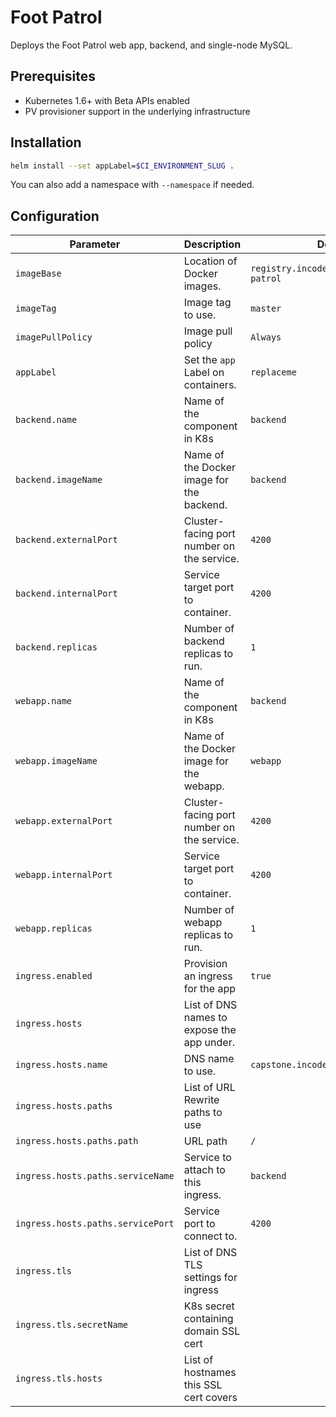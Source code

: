 # Foot Patrol

Deploys the Foot Patrol web app, backend, and single-node MySQL.

## Prerequisites

* Kubernetes 1.6+ with Beta APIs enabled
* PV provisioner support in the underlying infrastructure

## Installation

```bash
helm install --set appLabel=$CI_ENVIRONMENT_SLUG .
```

You can also add a namespace with `--namespace` if needed.

## Configuration

| Parameter                         | Description                                | Default                                   |
|-----------------------------------|--------------------------------------------|-------------------------------------------|
| `imageBase`                       | Location of Docker images.                 | `registry.incode.ca/capstone/foot-patrol` |
| `imageTag`                        | Image tag to use.                          | `master`                                  |
| `imagePullPolicy`                 | Image pull policy                          | `Always`                                  |
| `appLabel`                        | Set the `app` Label on containers.         | `replaceme`                               |
| `backend.name`                    | Name of the component in K8s               | `backend`                                 |
| `backend.imageName`               | Name of the Docker image for the backend.  | `backend`                                 |
| `backend.externalPort`            | Cluster-facing port number on the service. | `4200`                                    |
| `backend.internalPort`            | Service target port to container.          | `4200`                                    |
| `backend.replicas`                | Number of backend replicas to run.         | `1`                                       |
| `webapp.name`                     | Name of the component in K8s               | `backend`                                 |
| `webapp.imageName`                | Name of the Docker image for the webapp.   | `webapp`                                  |
| `webapp.externalPort`             | Cluster-facing port number on the service. | `4200`                                    |
| `webapp.internalPort`             | Service target port to container.          | `4200`                                    |
| `webapp.replicas`                 | Number of webapp replicas to run.          | `1`                                       |
| `ingress.enabled`                 | Provision an ingress for the app           | `true`                                    |
| `ingress.hosts`                   | List of DNS names to expose the app under. |                                           |
| `ingress.hosts.name`              | DNS name to use.                           | `capstone.incode.ca`                      |
| `ingress.hosts.paths`             | List of URL Rewrite paths to use           |                                           |
| `ingress.hosts.paths.path`        | URL path                                   | `/`                                       |
| `ingress.hosts.paths.serviceName` | Service to attach to this ingress.         | `backend`                                 |
| `ingress.hosts.paths.servicePort` | Service port to connect to.                | `4200`                                    |
| `ingress.tls`                     | List of DNS TLS settings for ingress       |                                           |
| `ingress.tls.secretName`          | K8s secret containing domain SSL cert      |                                           |
| `ingress.tls.hosts`               | List of hostnames this SSL cert covers     |                                           |
